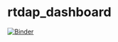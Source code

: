# rtdap_dashboard

[![Binder](https://mybinder.org/badge.svg)](https://mybinder.org/v2/gh/brittaneyross/rtdap_dashboard/master?urlpath=/proxy/5006/rtdap_prototype)